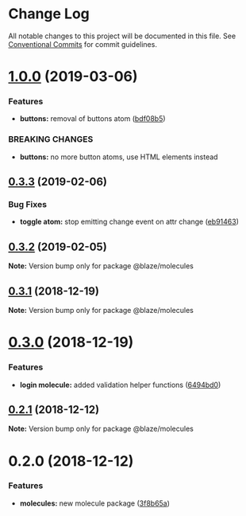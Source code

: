 # Change Log

All notable changes to this project will be documented in this file.
See [Conventional Commits](https://conventionalcommits.org) for commit guidelines.

# [1.0.0](https://github.com/BlazeSoftware/blaze/compare/@blaze/molecules@0.3.3...@blaze/molecules@1.0.0) (2019-03-06)


### Features

* **buttons:** removal of buttons atom ([bdf08b5](https://github.com/BlazeSoftware/blaze/commit/bdf08b5))


### BREAKING CHANGES

* **buttons:** no more button atoms, use HTML elements instead





## [0.3.3](https://github.com/BlazeUI/blaze/compare/@blaze/molecules@0.3.2...@blaze/molecules@0.3.3) (2019-02-06)

### Bug Fixes

- **toggle atom:** stop emitting change event on attr change ([eb91463](https://github.com/BlazeUI/blaze/commit/eb91463))

## [0.3.2](https://github.com/BlazeUI/blaze/compare/@blaze/molecules@0.3.1...@blaze/molecules@0.3.2) (2019-02-05)

**Note:** Version bump only for package @blaze/molecules

## [0.3.1](https://github.com/BlazeUI/blaze/compare/@blaze/molecules@0.3.0...@blaze/molecules@0.3.1) (2018-12-19)

**Note:** Version bump only for package @blaze/molecules

# [0.3.0](https://github.com/BlazeUI/blaze/compare/@blaze/molecules@0.2.1...@blaze/molecules@0.3.0) (2018-12-19)

### Features

- **login molecule:** added validation helper functions ([6494bd0](https://github.com/BlazeUI/blaze/commit/6494bd0))

## [0.2.1](https://github.com/BlazeUI/blaze/compare/@blaze/molecules@0.2.0...@blaze/molecules@0.2.1) (2018-12-12)

**Note:** Version bump only for package @blaze/molecules

# 0.2.0 (2018-12-12)

### Features

- **molecules:** new molecule package ([3f8b65a](https://github.com/BlazeUI/blaze/commit/3f8b65a))
